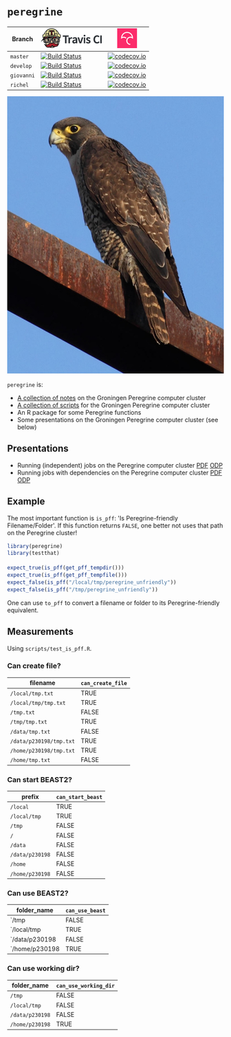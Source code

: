 # `peregrine`

Branch    |[![Travis CI logo](pics/TravisCI.png)](https://travis-ci.org)                                                                            |[![Codecov logo](pics/Codecov.png)](https://www.codecov.io)
----------|-----------------------------------------------------------------------------------------------------------------------------------------|------------------------------------------------------------------------------------------------------------------------------------------------------------------------
`master`  |[![Build Status](https://travis-ci.org/richelbilderbeek/peregrine.svg?branch=master)](https://travis-ci.org/richelbilderbeek/peregrine)  |[![codecov.io](https://codecov.io/github/richelbilderbeek/peregrine/coverage.svg?branch=master)](https://codecov.io/github/richelbilderbeek/peregrine?branch=master)
`develop` |[![Build Status](https://travis-ci.org/richelbilderbeek/peregrine.svg?branch=develop)](https://travis-ci.org/richelbilderbeek/peregrine) |[![codecov.io](https://codecov.io/github/richelbilderbeek/peregrine/coverage.svg?branch=develop)](https://codecov.io/github/richelbilderbeek/peregrine?branch=develop)
`giovanni`|[![Build Status](https://travis-ci.org/richelbilderbeek/peregrine.svg?branch=giovanni)](https://travis-ci.org/richelbilderbeek/peregrine)|[![codecov.io](https://codecov.io/github/richelbilderbeek/peregrine/coverage.svg?branch=giovanni)](https://codecov.io/github/richelbilderbeek/peregrine?branch=giovanni)
`richel`  |[![Build Status](https://travis-ci.org/richelbilderbeek/peregrine.svg?branch=richel)](https://travis-ci.org/richelbilderbeek/peregrine)  |[![codecov.io](https://codecov.io/github/richelbilderbeek/peregrine/coverage.svg?branch=richel)](https://codecov.io/github/richelbilderbeek/peregrine?branch=richel)

![Peregrine falcon, by Christopher Watson](pics/peregrine_falcon.jpg)

`peregrine` is:

 * [A collection of notes](doc/README.md) on the Groningen Peregrine computer cluster
 * [A collection of scripts](scripts/README.md) for the Groningen Peregrine computer cluster
 * An R package for some Peregrine functions
 * Some presentations on the Groningen Peregrine computer cluster (see below)

## Presentations

 * Running (independent) jobs on the Peregrine computer cluster [PDF](independent_jobs.pdf) [ODP](independent_jobs.odp)
 * Running jobs with dependencies on the Peregrine computer cluster [PDF](job_dependencies.pdf) [ODP](job_dependencies.odp)

## Example

The most important function is `is_pff`: 'Is Peregrine-friendly
Filename/Folder'. If this function returns `FALSE`, one better not uses
that path on the Peregrine cluster!

```r
library(peregrine)
library(testthat)

expect_true(is_pff(get_pff_tempdir()))
expect_true(is_pff(get_pff_tempfile()))
expect_false(is_pff("/local/tmp/peregrine_unfriendly"))
expect_false(is_pff("/tmp/peregrine_unfriendly"))
```

One can use `to_pff` to convert a filename or folder to
its Peregrine-friendly equivalent.

## Measurements

Using `scripts/test_is_pff.R`.

### Can create file?

filename                | `can_create_file`
------------------------|------------------
`/local/tmp.txt`        | TRUE
`/local/tmp/tmp.txt`    | TRUE
`/tmp.txt`              | FALSE
`/tmp/tmp.txt`          | TRUE
`/data/tmp.txt`         | FALSE
`/data/p230198/tmp.txt` | TRUE
`/home/p230198/tmp.txt` | TRUE
`/home/tmp.txt`         | FALSE


### Can start BEAST2?

prefix          | `can_start_beast`
----------------|------------------
`/local`        | TRUE
`/local/tmp`    | TRUE
`/tmp`          | FALSE
`/`             | FALSE
`/data`         | FALSE
`/data/p230198` | FALSE
`/home`         | FALSE
`/home/p230198` | FALSE

### Can use BEAST2?

folder_name    | `can_use_beast`
---------------|----------------
`/tmp          | FALSE
`/local/tmp    | TRUE
`/data/p230198 | FALSE
`/home/p230198 | TRUE

### Can use working dir?

folder_name     | `can_use_working_dir`
----------------|----------------------
`/tmp`          | FALSE
`/local/tmp`    | FALSE
`/data/p230198` | FALSE
`/home/p230198` | TRUE

